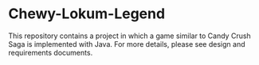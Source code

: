 # Chewy-Lokum-Legend
This repository contains a project in which a game similar to Candy Crush Saga is implemented with Java. For more details, please see design and requirements documents.
